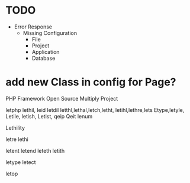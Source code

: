 # TODO
- Error Response
    - Missing Configuration
        - File
        - Project
        - Application
        - Database


# add new Class in config for Page?


PHP Framework Open Source
Multiply
Project

letphp
lethil, leid
letdil
letthl,lethal,letch,letht, letihl,lethre,lets Etype,letyle, Letile, letish, Letist, qeip Qeit
lenum

Lethility

letre
lethi

letent
letend
leteth
letith

letype
letect

letop
